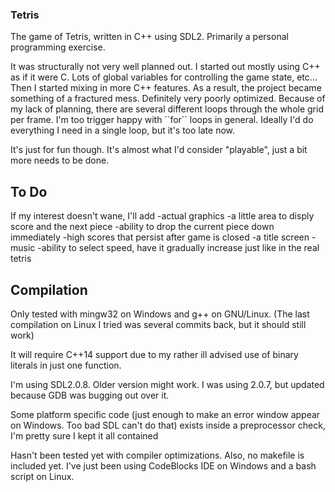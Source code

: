 <b><h3>Tetris</h3></b>

<p>
The game of Tetris, written in C++ using SDL2. Primarily a personal programming exercise.  
</p>
<p>
It was structurally not very well planned out. I started out mostly using C++ as if it were C.
Lots of global variables for controlling the game state, etc...
Then I started mixing in more C++ features. As a result, the project became something of a fractured mess.
Definitely very poorly optimized. Because of my lack of planning, there are several different loops through
the whole grid per frame. I'm too trigger happy with ``for`` loops in general. Ideally I'd do everything I
need in a single loop, but it's too late now.

It's just for fun though.
It's almost what I'd consider "playable", just a bit more needs to be done.

</p>
<h2>To Do</h2>
<p>
If my interest doesn't wane, I'll add
-actual graphics
-a little area to disply score and the next piece
-ability to drop the current piece down immediately
-high scores that persist after game is closed
-a title screen
-music
-ability to select speed, have it gradually increase just like in the real tetris
</p>

<h2>Compilation</h2>
<p>
Only tested with mingw32 on Windows and g++ on GNU/Linux. (The last compilation on Linux I tried was 
several commits back, but it should still work)

It will require C++14 support due to my rather ill advised use of binary literals in just one function.

I'm using SDL2.0.8. Older version might work. I was using 2.0.7, but updated because GDB was bugging out
 over it.

Some platform specific code (just enough to make an error window appear on Windows. Too bad SDL can't do that) exists inside a preprocessor
check, I'm pretty sure I kept it all contained

Hasn't been tested yet with compiler optimizations.
Also, no makefile is included yet. I've just been using CodeBlocks IDE on Windows and a bash script on Linux.
</p>